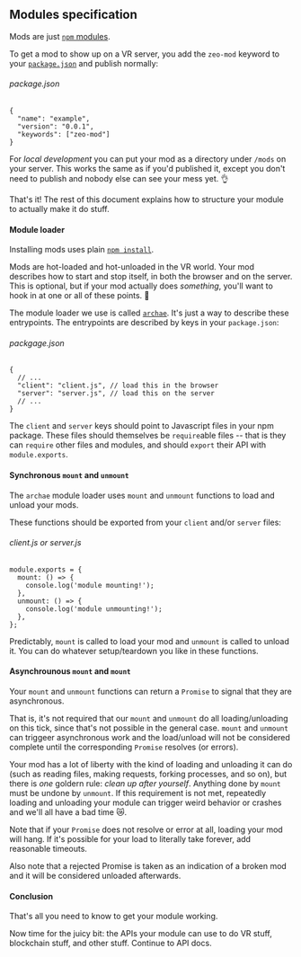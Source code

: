 ## Modules specification

Mods are just [`npm` modules](https://npmjs.org/).

To get a mod to show up on a VR server, you add the `zeo-mod` keyword to your [`package.json`](https://docs.npmjs.com/files/package.json) and publish normally:

###### package.json
```
{
  "name": "example",
  "version": "0.0.1",
  "keywords": ["zeo-mod"]
}
```

For _local development_ you can put your mod as a directory under `/mods` on your server. This works the same as if you'd published it, except you don't need to publish and nobody else can see your mess yet. &#x1F44C;

That's it! The rest of this document explains how to structure your module to actually make it do stuff.

#### Module loader

Installing mods uses plain [`npm install`](https://docs.npmjs.com/cli/install).

Mods are hot-loaded and hot-unloaded in the VR world. Your mod describes how to start and stop itself, in both the browser and on the server. This is optional, but if your mod actually does _something_, you'll want to hook in at one or all of these points. &#x1F4AA;

The module loader we use is called [`archae`](https://github.com/modulesio/archae). It's just a way to describe these entrypoints. The entrypoints are described by keys in your `package.json`:

###### packgage.json
```
{
  // ...
  "client": "client.js", // load this in the browser
  "server": "server.js", // load this on the server
  // ...
}
```

The `client` and `server` keys should point to Javascript files in your npm package. These files should themselves be `require`able files -- that is they can `require` other files and modules, and should `export` their API with `module.exports`.

#### Synchronous `mount` and `unmount`

The `archae` module loader uses `mount` and `unmount` functions to load and unload your mods.

These functions should be exported from your `client` and/or `server` files:

###### client.js or server.js
```
module.exports = {
  mount: () => {
    console.log('module mounting!');
  },
  unmount: () => {
    console.log('module unmounting!');
  },
};
```

Predictably, `mount` is called to load your mod and `unmount` is called to unload it. You can do whatever setup/teardown you like in these functions.

#### Asynchrounous `mount` and `mount`

Your `mount` and `unmount` functions can return a `Promise` to signal that they are asynchronous.

That is, it's not required that our `mount` and `unmount` do all loading/unloading on this tick, since that's not possible in the general case. `mount` and `unmount` can triggeer asynchronous work and the load/unload will not be considered complete until the corresponding `Promise` resolves (or errors).

Your mod has a lot of liberty with the kind of loading and unloading it can do (such as reading files, making requests, forking processes, and so on), but there is _one_ goldern rule: *clean up after yourself*. Anything done by `mount` must be undone by `unmount`. If this requirement is not met, repeatedly loading and unloading your module can trigger weird behavior or crashes and we'll all have a bad time &#x1F63F;.

Note that if your `Promise` does not resolve or error at all, loading your mod will hang. If it's possible for your load to literally take forever, add reasonable timeouts.

Also note that a rejected Promise is taken as an indication of a broken mod and it will be considered unloaded afterwards.

#### Conclusion

That's all you need to know to get your module working.

Now time for the juicy bit: the APIs your module can use to do VR stuff, blockchain stuff, and other stuff. Continue to API docs.
